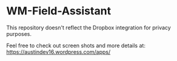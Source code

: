# WM-Field-Assistant
This repository doesn't reflect the Dropbox integration for privacy purposes.

Feel free to check out screen shots and more details at:
https://austindev16.wordpress.com/apps/
